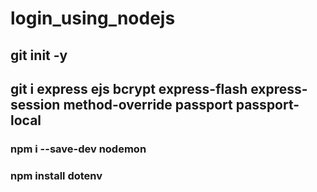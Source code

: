 # login_using_nodejs

## git init -y
## git i express ejs bcrypt express-flash express-session method-override passport passport-local

### npm i --save-dev nodemon

### npm install dotenv
